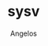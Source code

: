 ---
author: Angelos
title: sysv
year: 1983
image_url: /images/sysv.png
caption: Ο κύριος σκοπός του init είναι να εκκινεί και να σταματά βασικές διεργασίες στο σύστημα. Υπάρχουν τρεις κύριες υλοποιήσεις του init στο Linux, το System V, το Upstart και το systemd. Το Sys V εκκινεί και σταματά διεργασίες διαδοχικά, οπότε ας πούμε ότι αν θέλετε να εκκινήσετε μια υπηρεσία με το όνομα foo-a, πριν μπορέσει να λειτουργήσει το foo-b, πρέπει να βεβαιωθείτε ότι το foo-a τρέχει ήδη. Το Sys V το κάνει αυτό με σενάρια, αυτά τα σενάρια ξεκινούν και σταματούν υπηρεσίες για εμάς, μπορούμε να γράψουμε τα δικά μας σενάρια ή τις περισσότερες φορές να χρησιμοποιήσουμε αυτά που είναι ήδη ενσωματωμένα στο λειτουργικό σύστημα και χρησιμοποιούνται για να φορτώσουν βασικές υπηρεσίες.Όταν χρησιμοποιείτε το Sys V, η κατάσταση της μηχανής ορίζεται από τα runlevels τα οποία ορίζονται από το 0 έως το 6. Αυτές οι διαφορετικές καταστάσεις ποικίλλουν ανάλογα με τη διανομή, αλλά τις περισσότερες φορές θα μοιάζουν με τις ακόλουθες(0-Τερματισμός λειτουργίας 1-Λειτουργία ενός χρήστη 2-Λειτουργία πολλαπλών χρηστών χωρίς δικτύωση 3-Λειτουργία πολλαπλών χρηστών με δικτύωση 4-Αχρησιμοποίητη 5-Λειτουργία πολλαπλών χρηστών με δικτύωση και GUI6-Επανεκκίνηση)Όταν το σύστημά σας εκκινείται, ψάχνει να δει σε ποιο επίπεδο λειτουργίας βρίσκεστε και εκτελεί τα σενάρια που βρίσκονται μέσα στη διαμόρφωση αυτού του επιπέδου λειτουργίας. Τα σενάρια βρίσκονται στο αρχείο /etc/rc.d/rc[αριθμός επιπέδου εκτέλεσης].d/ ή /etc/init.d. Τα σενάρια που ξεκινούν με S(start) ή K(kill) θα εκτελούνται κατά την εκκίνηση και τον τερματισμό, αντίστοιχα. Οι αριθμοί δίπλα σε αυτούς τους χαρακτήρες είναι η σειρά με την οποία εκτελούνται.

license_url: https://creativecommons.org/licenses/by-sa/3.0/
license_text: creative commons
categories:
  - Τεχνολογία
tags:
  - Linux
  - Operating Systems
---